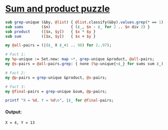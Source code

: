[1]: https://rosettacode.org/wiki/Sum_and_product_puzzle

# [Sum and product puzzle][1]



```perl
sub grep-unique (&by, @list) { @list.classify(&by).values.grep(* == 1).map(*[0]) }
sub sums        ($n)         { ($_, $n - $_ for 2 .. $n div 2) }
sub product     ([$x, $y])   { $x * $y }
sub sum         ([$x, $y])   { $x + $y }

my @all-pairs = (|($_ X $_+1 .. 98) for 2..97);

# Fact 1:
my %p-unique := Set.new: map ~*, grep-unique &product, @all-pairs;
my @s-pairs = @all-pairs.grep: { none (%p-unique{~$_} for sums sum $_) };

# Fact 2:
my @p-pairs = grep-unique &product, @s-pairs;

# Fact 3:
my @final-pairs = grep-unique &sum, @p-pairs;

printf "X = %d, Y = %d\n", |$_ for @final-pairs;
```

#### Output:
```
X = 4, Y = 13
```
